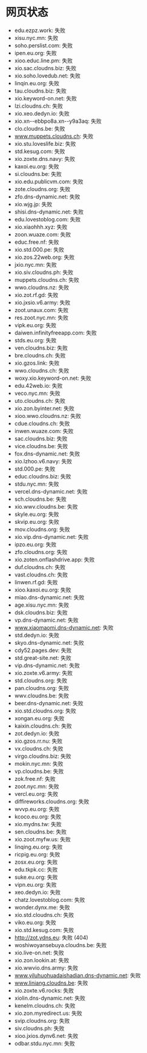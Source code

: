 # 网页状态
- edu.ezpz.work: 失败
- xisu.nyc.mn: 失败
- soho.perslist.com: 失败
- ipen.eu.org: 失败
- xioo.educ.line.pm: 失败
- xio.sac.cloudns.biz: 失败
- xio.soho.lovedub.net: 失败
- linqin.eu.org: 失败
- tau.cloudns.biz: 失败
- xio.keyword-on.net: 失败
- lzi.cloudns.ch: 失败
- xio.xeo.dedyn.io: 失败
- xio.xn--ebbpo8a.xn--y9a3aq: 失败
- clo.cloudns.be: 失败
- www.muppets.cloudns.ch: 失败
- xio.stu.loveslife.biz: 失败
- std.kesug.com: 失败
- xio.zoxte.dns.navy: 失败
- kaxoi.eu.org: 失败
- si.cloudns.be: 失败
- xio.edu.publicvm.com: 失败
- zote.cloudns.org: 失败
- zfo.dns-dynamic.net: 失败
- xio.wjg.jp: 失败
- shisi.dns-dynamic.net: 失败
- edu.lovestoblog.com: 失败
- xio.xiaohhh.xyz: 失败
- zoon.wuaze.com: 失败
- educ.free.nf: 失败
- xio.std.000.pe: 失败
- xio.zos.22web.org: 失败
- jxio.nyc.mn: 失败
- xio.siv.cloudns.ph: 失败
- muppets.cloudns.ch: 失败
- wwo.cloudns.nz: 失败
- xio.zot.rf.gd: 失败
- xio.jxsio.v6.army: 失败
- zoot.unaux.com: 失败
- res.zoot.nyc.mn: 失败
- vipk.eu.org: 失败
- daiwen.infinityfreeapp.com: 失败
- stds.eu.org: 失败
- ven.cloudns.biz: 失败
- bre.cloudns.ch: 失败
- xio.gzos.link: 失败
- wwo.cloudns.ch: 失败
- woxy.xio.keyword-on.net: 失败
- edu.42web.io: 失败
- veco.nyc.mn: 失败
- uto.cloudns.ch: 失败
- xio.zon.byinter.net: 失败
- xioo.wwo.cloudns.nz: 失败
- cdue.cloudns.ch: 失败
- inwen.wuaze.com: 失败
- sac.cloudns.biz: 失败
- vice.cloudns.be: 失败
- fox.dns-dynamic.net: 失败
- xio.lzhoo.v6.navy: 失败
- std.000.pe: 失败
- educ.cloudns.biz: 失败
- stdu.nyc.mn: 失败
- vercel.dns-dynamic.net: 失败
- sch.cloudns.be: 失败
- xio.wwv.cloudns.be: 失败
- skyle.eu.org: 失败
- skvip.eu.org: 失败
- mov.cloudns.org: 失败
- xio.vip.dns-dynamic.net: 失败
- ipzo.eu.org: 失败
- zfo.cloudns.org: 失败
- xio.zoten.onflashdrive.app: 失败
- duf.cloudns.ch: 失败
- vast.cloudns.ch: 失败
- linwen.rf.gd: 失败
- xioo.kaxoi.eu.org: 失败
- miao.dns-dynamic.net: 失败
- age.xisu.nyc.mn: 失败
- dsk.cloudns.biz: 失败
- vp.dns-dynamic.net: 失败
- www.xiaomaomi.dns-dynamic.net: 失败
- std.dedyn.io: 失败
- skyo.dns-dynamic.net: 失败
- cdy52.pages.dev: 失败
- std.great-site.net: 失败
- vip.dns-dynamic.net: 失败
- xio.zoxte.v6.army: 失败
- std.cloudns.org: 失败
- pan.cloudns.org: 失败
- wwv.cloudns.be: 失败
- beer.dns-dynamic.net: 失败
- xio.std.cloudns.org: 失败
- xongan.eu.org: 失败
- kaixin.cloudns.ch: 失败
- zot.dedyn.io: 失败
- xio.gzos.rr.nu: 失败
- vx.cloudns.ch: 失败
- virgo.cloudns.biz: 失败
- mokin.nyc.mn: 失败
- vp.cloudns.be: 失败
- zok.free.nf: 失败
- zoot.nyc.mn: 失败
- vercl.eu.org: 失败
- diffireworks.cloudns.org: 失败
- wvvp.eu.org: 失败
- kcoco.eu.org: 失败
- xio.mydns.tw: 失败
- sen.cloudns.be: 失败
- xio.zoot.myfw.us: 失败
- linqing.eu.org: 失败
- ricpig.eu.org: 失败
- zosx.eu.org: 失败
- edu.tkpk.cc: 失败
- suke.eu.org: 失败
- vipn.eu.org: 失败
- xeo.dedyn.io: 失败
- chatz.lovestoblog.com: 失败
- wonder.dynx.me: 失败
- xio.std.cloudns.ch: 失败
- viko.eu.org: 失败
- xio.std.kesug.com: 失败
- http://zot.ydns.eu: 失败 (404)
- woshiwoyansebuya.cloudns.be: 失败
- xio.live-on.net: 失败
- xio.zon.lookin.at: 失败
- xio.wwvio.dns.army: 失败
- www.yiluhuohuadaishadian.dns-dynamic.net: 失败
- www.liniang.cloudns.be: 失败
- xio.zoxte.v6.rocks: 失败
- xiolin.dns-dynamic.net: 失败
- kenelm.cloudns.ch: 失败
- xio.zon.myredirect.us: 失败
- svip.cloudns.org: 失败
- siv.cloudns.ph: 失败
- xioo.jxios.dynv6.net: 失败
- odbar.stdu.nyc.mn: 失败
